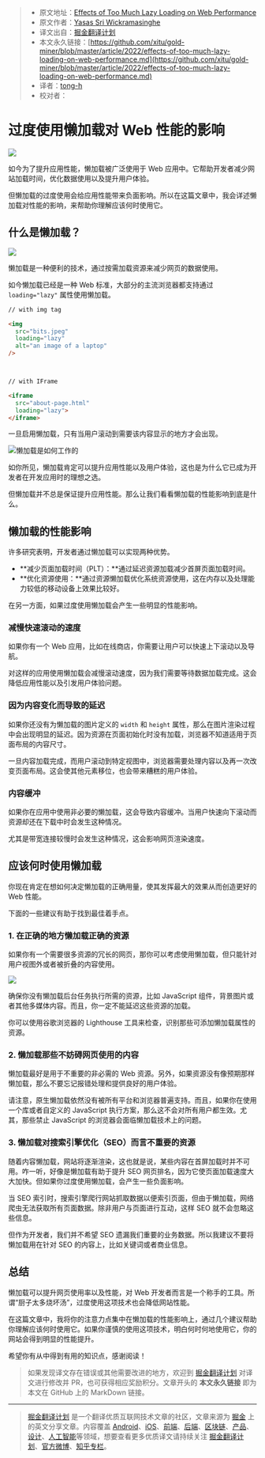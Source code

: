> * 原文地址：[Effects of Too Much Lazy Loading on Web Performance](https://blog.bitsrc.io/effects-of-too-much-lazy-loading-on-performance-4dbe8df33c37)
> * 原文作者：[Yasas Sri Wickramasinghe](https://medium.com/@yasassri)
> * 译文出自：[掘金翻译计划](https://github.com/xitu/gold-miner)
> * 本文永久链接：[https://github.com/xitu/gold-miner/blob/master/article/2022/effects-of-too-much-lazy-loading-on-web-performance.md](https://github.com/xitu/gold-miner/blob/master/article/2022/effects-of-too-much-lazy-loading-on-web-performance.md)
> * 译者：[tong-h](https://github.com/Tong-H)
> * 校对者：

# 过度使用懒加载对 Web 性能的影响

![](https://cdn-images-1.medium.com/max/5856/0*u6JBhsu5xQWO8ZfH.jpg)

如今为了提升应用性能，懒加载被广泛使用于 Web 应用中。它帮助开发者减少网站加载时间，优化数据使用以及提升用户体验。

但懒加载的过度使用会给应用性能带来负面影响。所以在这篇文章中，我会详述懒加载对性能的影响，来帮助你理解应该何时使用它。

## 什么是懒加载？

![](https://cdn-images-1.medium.com/max/4320/0*CUGBWo-mhr1DT-wY.png)

懒加载是一种便利的技术，通过按需加载资源来减少网页的数据使用。

如今懒加载已经是一种 Web 标准，大部分的主流浏览器都支持通过  `loading="lazy"` 属性使用懒加载。

```html
// with img tag

<img 
  src="bits.jpeg" 
  loading="lazy" 
  alt="an image of a laptop" 
/>



// with IFrame

<iframe 
  src="about-page.html" 
  loading="lazy">
</iframe>
```

一旦启用懒加载，只有当用户滚动到需要该内容显示的地方才会出现。

![**懒加载是如何工作的**](https://miro.medium.com/proxy/1*hG44JzeROyaiqZteU6Kr8A.gif)

如你所见，懒加载肯定可以提升应用性能以及用户体验，这也是为什么它已成为开发者在开发应用时的理想之选。

但懒加载并不总是保证提升应用性能。那么让我们看看懒加载的性能影响到底是什么。

## 懒加载的性能影响

许多研究表明，开发者通过懒加载可以实现两种优势。

* **减少页面加载时间（PLT）：**通过延迟资源加载减少首屏页面加载时间。
* **优化资源使用：**通过资源懒加载优化系统资源使用，这在内存以及处理能力较低的移动设备上效果比较好。

在另一方面，如果过度使用懒加载会产生一些明显的性能影响。

### 减慢快速滚动的速度

如果你有一个 Web 应用，比如在线商店，你需要让用户可以快速上下滚动以及导航。

对这样的应用使用懒加载会减慢滚动速度，因为我们需要等待数据加载完成。这会降低应用性能以及引发用户体验问题。

### 因为内容变化而导致的延迟

如果你还没有为懒加载的图片定义的 `width` 和 `height` 属性，那么在图片渲染过程中会出现明显的延迟。因为资源在页面初始化时没有加载，浏览器不知道适用于页面布局的内容尺寸。

一旦内容加载完成，而用户滚动到特定视图中，浏览器需要处理内容以及再一次改变页面布局。这会使其他元素移位，也会带来糟糕的用户体验。

### 内容缓冲

如果你在应用中使用非必要的懒加载，这会导致内容缓冲。当用户快速向下滚动而资源却还在下载中时会发生这种情况。

尤其是带宽连接较慢时会发生这种情况，这会影响网页渲染速度。

## 应该何时使用懒加载

你现在肯定在想如何决定懒加载的正确用量，使其发挥最大的效果从而创造更好的 Web 性能。

下面的一些建议有助于找到最佳着手点。

### 1. 在正确的地方懒加载正确的资源

如果你有一个需要很多资源的冗长的网页，那你可以考虑使用懒加载，但只能针对用户视图外或者被折叠的内容使用。

![](https://cdn-images-1.medium.com/max/2410/0*xq-umzzOZLKPagKn.png)

确保你没有懒加载后台任务执行所需的资源，比如 JavaScript 组件，背景图片或者其他多媒体内容。而且，你一定不能延迟这些资源的加载。

你可以使用谷歌浏览器的 Lighthouse 工具来检查，识别那些可添加懒加载属性的资源。

### 2. 懒加载那些不妨碍网页使用的内容

懒加载最好是用于不重要的非必需的 Web 资源。另外，如果资源没有像预期那样懒加载，那么不要忘记报错处理和提供良好的用户体验。

请注意，原生懒加载依然没有被所有平台和浏览器普遍支持。而且，如果你在使用一个库或者自定义的 JavaScript 执行方案，那么这不会对所有用户都生效。尤其，那些禁止 JavaScript 的浏览器会面临懒加载技术上的问题。

### 3. 懒加载对搜索引擎优化（SEO）而言不重要的资源

随着内容懒加载，网站将逐渐渲染，这也就是说，某些内容在首屏加载时并不可用。咋一听，好像是懒加载有助于提升 SEO 网页排名，因为它使页面加载速度大大加快。但如果你过度使用懒加载，会产生一些负面影响。

当 SEO 索引时，搜索引擎爬行网站抓取数据以便索引页面，但由于懒加载，网络爬虫无法获取所有页面数据。除非用户与页面进行互动，这样 SEO 就不会忽略这些信息。

但作为开发者，我们并不希望 SEO 遗漏我们重要的业务数据。所以我建议不要将懒加载用在针对 SEO 的内容上，比如关键词或者商业信息。

## 总结

懒加载可以提升网页使用率以及性能，对 Web 开发者而言是一个称手的工具。所谓“厨子太多烧坏汤”，过度使用这项技术也会降低网站性能。

在这篇文章中，我将你的注意力点集中在懒加载的性能影响上，通过几个建议帮助你理解应该何时使用它。如果你谨慎的使用这项技术，明白何时何地使用它，你的网站会得到明显的性能提升。

希望你有从中得到有用的知识点，感谢阅读！

> 如果发现译文存在错误或其他需要改进的地方，欢迎到 [掘金翻译计划](https://github.com/xitu/gold-miner) 对译文进行修改并 PR，也可获得相应奖励积分。文章开头的 **本文永久链接** 即为本文在 GitHub 上的 MarkDown 链接。

---

> [掘金翻译计划](https://github.com/xitu/gold-miner) 是一个翻译优质互联网技术文章的社区，文章来源为 [掘金](https://juejin.im) 上的英文分享文章。内容覆盖 [Android](https://github.com/xitu/gold-miner#android)、[iOS](https://github.com/xitu/gold-miner#ios)、[前端](https://github.com/xitu/gold-miner#前端)、[后端](https://github.com/xitu/gold-miner#后端)、[区块链](https://github.com/xitu/gold-miner#区块链)、[产品](https://github.com/xitu/gold-miner#产品)、[设计](https://github.com/xitu/gold-miner#设计)、[人工智能](https://github.com/xitu/gold-miner#人工智能)等领域，想要查看更多优质译文请持续关注 [掘金翻译计划](https://github.com/xitu/gold-miner)、[官方微博](http://weibo.com/juejinfanyi)、[知乎专栏](https://zhuanlan.zhihu.com/juejinfanyi)。
